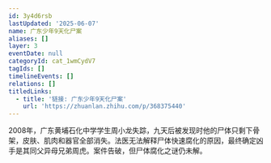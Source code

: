 ```yaml
---
id: 3y4d6rsb
lastUpdated: '2025-06-07'
name: 广东少年9天化尸案
aliases: []
layer: 3
eventDate: null
categoryId: cat_1wmCydV7
tagIds: []
timelineEvents: []
relations: []
titledLinks:
  - title: '链接: 广东少年9天化尸案'
    url: 'https://zhuanlan.zhihu.com/p/368375440'
---
```

2008年，广东黄埔石化中学学生周小龙失踪，九天后被发现时他的尸体只剩下骨架，皮肤、肌肉和器官全部消失。法医无法解释尸体快速腐化的原因，最终确定凶手是其同父异母兄弟周虎。案件告破，但尸体腐化之谜仍未解。
